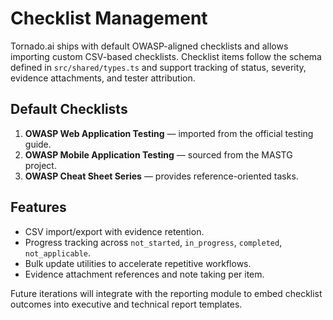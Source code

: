 # Checklist Management

Tornado.ai ships with default OWASP-aligned checklists and allows importing custom CSV-based
checklists. Checklist items follow the schema defined in `src/shared/types.ts` and support
tracking of status, severity, evidence attachments, and tester attribution.

## Default Checklists

1. **OWASP Web Application Testing** — imported from the official testing guide.
2. **OWASP Mobile Application Testing** — sourced from the MASTG project.
3. **OWASP Cheat Sheet Series** — provides reference-oriented tasks.

## Features

- CSV import/export with evidence retention.
- Progress tracking across `not_started`, `in_progress`, `completed`, `not_applicable`.
- Bulk update utilities to accelerate repetitive workflows.
- Evidence attachment references and note taking per item.

Future iterations will integrate with the reporting module to embed checklist outcomes into
executive and technical report templates.
